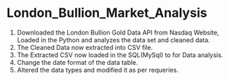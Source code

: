 # London_Bullion_Market_Analysis

1. Downloaded the London Bullion Gold Data API from Nasdaq Website, Loaded in the Python and analyzes the data set and cleaned data.
2. The Cleaned Data now extracted into CSV file.
3. The Extracted CSV now loaded in the SQL(MySql) to for Data analysis.
4. Change the date format of the data table.
5. Altered the data types and modified it as per requeries.
   
